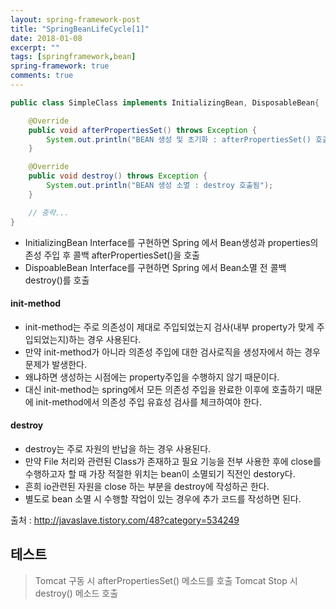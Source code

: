 ```yaml
---
layout: spring-framework-post
title: "SpringBeanLifeCycle[1]"
date: 2018-01-08
excerpt: ""
tags: [springframework,bean]
spring-framework: true
comments: true
---
```




~~~java
public class SimpleClass implements InitializingBean, DisposableBean{

    @Override
    public void afterPropertiesSet() throws Exception {
        System.out.println("BEAN 생성 및 초기화 : afterPropertiesSet() 호출됨");
    }

    @Override
    public void destroy() throws Exception {
        System.out.println("BEAN 생성 소멸 : destroy 호출됨");
    }

    // 중략...
}

~~~

 * InitializingBean Interface를 구현하면 Spring 에서 Bean생성과 properties의존성 주입 후 콜백 afterPropertiesSet()을 호출
 * DispoableBean Interface를 구현하면 Spring 에서 Bean소멸 전 콜백 destroy()를 호출

 #### init-method
 * init-method는 주로 의존성이 제대로 주입되었는지 검사(내부 property가 맞게 주입되었는지)하는 경우 사용된다.
 * 만약 init-method가 아니라 의존성 주입에 대한 검사로직을 생성자에서 하는 경우 문제가 발생한다.
 * 왜냐하면 생성하는 시점에는 property주입을 수행하지 않기 때문이다.
 * 대신 init-method는 spring에서 모든 의존성 주입을 완료한 이후에 호출하기 때문에 init-method에서 의존성 주입 유효성 검사를 체크하여야 한다.
 #### destroy
 * destroy는 주로 자원의 반납을 하는 경우 사용된다.
 * 만약 File 처리와 관련된 Class가 존재하고 필요 기능을 전부 사용한 후에 close를 수행하고자 할 때 가장 적절한 위치는 bean이 소멸되기 직전인 destory다.
 * 흔희 io관련된 자원을 close 하는 부분을 destroy에 작성하곤 한다.
 * 별도로 bean 소멸 시 수행할 작업이 있는 경우에 추가 코드를 작성하면 된다.

출처 : http://javaslave.tistory.com/48?category=534249


 ## 테스트
  > Tomcat 구동 시 afterPropertiesSet() 메소드를 호출
  > Tomcat Stop 시 destroy() 메소드 호출
